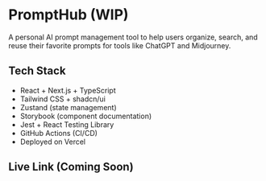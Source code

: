 # PromptHub (WIP)

A personal AI prompt management tool to help users organize, search, and reuse their favorite prompts for tools like ChatGPT and Midjourney.

## Tech Stack

- React + Next.js + TypeScript
- Tailwind CSS + shadcn/ui
- Zustand (state management)
- Storybook (component documentation)
- Jest + React Testing Library
- GitHub Actions (CI/CD)
- Deployed on Vercel

## Live Link (Coming Soon)
